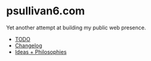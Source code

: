 # psullivan6.com

Yet another attempt at building my public web presence.

- [TODO](./documentation/TODO.md)
- [Changelog](documentation/CHANGELOG.md)
- [Ideas + Philosophies](documentation/IDEAS.md)
